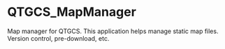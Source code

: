 # QTGCS_MapManager
Map manager for QTGCS.
This application helps manage static map files. Version control, pre-download, etc.
